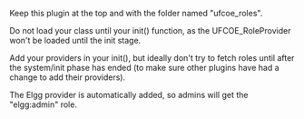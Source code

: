 
Keep this plugin at the top and with the folder named "ufcoe_roles".

Do not load your class until your init() function, as the UFCOE_RoleProvider won't be loaded until the init stage.

Add your providers in your init(), but ideally don't try to fetch roles until after the system/init phase has ended (to make sure other plugins have had a change to add their providers).

The Elgg provider is automatically added, so admins will get the "elgg:admin" role.